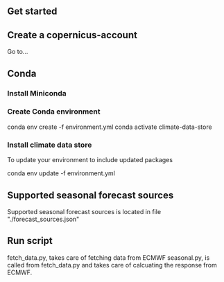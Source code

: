## Get started

## Create a copernicus-account
Go to...

## Conda

### Install Miniconda

### Create Conda environment
conda env create -f environment.yml
conda activate climate-data-store

### Install climate data store

To update your environment to include updated packages

conda env update -f environment.yml

## Supported seasonal forecast sources

Supported seasonal forecast sources is located in file "./forecast_sources.json"

## Run script


fetch_data.py, takes care of fetching data from ECMWF
seasonal.py, is called from fetch_data.py and takes care of calcuating the response from ECMWF.
